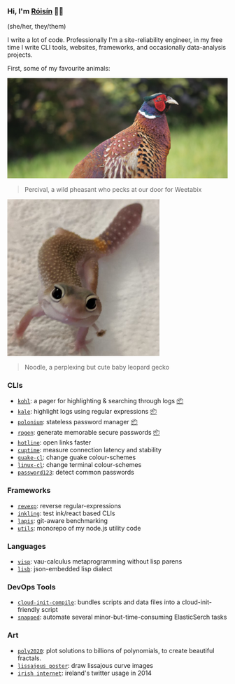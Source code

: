 ### Hi, I'm [Róisín](https://www.nameshouts.com/names/all-languages/pronounce-roisin) 🏳️‍🌈

(she/her, they/them)

I write a lot of code. Professionally I'm a site-reliability engineer, in my free time I write CLI tools, websites, frameworks, and occasionally data-analysis projects.

First, some of my favourite animals:

![a pheasant](https://raw.githubusercontent.com/rgrannell1/rgrannell1/master/percival.png)

> Percival, a wild pheasant who pecks at our door for Weetabix 

![a smiling gecko](https://raw.githubusercontent.com/rgrannell1/rgrannell1/master/noodle.png)

> Noodle, a perplexing but cute baby leopard gecko

### CLIs

- [`kohl`](https://github.com/rgrannell1/kohl): a pager for highlighting & searching through logs [📦](https://snapcraft.io/kohl)
- [`kale`](https://github.com/rgrannell1/kale): highlight logs using regular expressions [📦](https://snapcraft.io/kale)
- [`polonium`](https://github.com/rgrannell1/polonium): stateless password manager [📦](https://snapcraft.io/polonium)
- [`rpgen`](https://github.com/rgrannell1/rpgen): generate memorable secure passwords [📦](https://snapcraft.io/rpgen)
- [`hotline`](https://github.com/rgrannell1/hotline): open links faster
- [`cuptime`](https://github.com/rgrannell1/cuptime): measure connection latency and stability
- [`guake-cl`](https://github.com/rgrannell1/guake-cl): change guake colour-schemes
- [`linux-cl`](https://github.com/rgrannell1/linux-cl): change terminal colour-schemes
- [`password123`](https://github.com/rgrannell1/password123.js): detect common passwords

### Frameworks

- [`revexp`](https://github.com/rgrannell1/revexp): reverse regular-expressions
- [`inkling`](https://github.com/rgrannell1/inkling): test ink/react based CLIs
- [`lapis`](https://github.com/rgrannell1/lapis): git-aware benchmarking
- [`utils`](https://github.com/rgrannell1/utils): monorepo of my node.js utility code

### Languages

- [`visp`](https://github.com/rgrannell1/visp): vau-calculus metaprogramming without lisp parens
- [`lisb`](https://github.com/rgrannell1/lisb): json-embedded lisp dialect


### DevOps Tools

- [`cloud-init-compile`](https://github.com/rgrannell1/cloud-init-compile): bundles scripts and data files into a cloud-init-friendly script
- [`snapped`](https://github.com/rgrannell1/snapped): automate several minor-but-time-consuming ElasticSerch tasks

### Art

- [`poly2020`](https://github.com/rgrannell1/poly2020): plot solutions to billions of polynomials, to create beautiful fractals.
- [`lissajous poster`](https://github.com/rgrannell1/lissajous-poster): draw lissajous curve images
- [`irish internet`](https://github.com/rgrannell1/irish-internet): ireland's twitter usage in 2014

